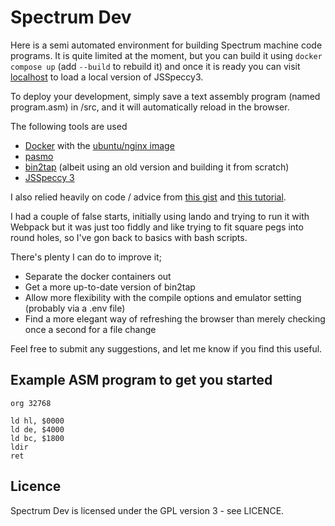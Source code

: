 # Spectrum Dev

Here is a semi automated environment for building Spectrum machine code programs. It is quite limited at the moment, but you can build it using ```docker compose up``` (add ```--build``` to rebuild it) and once it is ready you can visit [localhost](http://localhost) to load a local version of JSSpeccy3.

To deploy your development, simply save a text assembly program (named program.asm) in /src, and it will automatically reload in the browser.

The following tools are used

* [Docker](https://www.docker.com/) with the [ubuntu/nginx image](https://hub.docker.com/r/ubuntu/nginx)
* [pasmo](https://pasmo.speccy.org/)
* [bin2tap](http://zeroteam.sk/bin2tap.html) (albeit using an old version and building it from scratch)
* [JSSpeccy 3](https://github.com/gasman/jsspeccy3)

I also relied heavily on code / advice from [this gist](https://gist.github.com/wesort/fabf99b0d4c06093057ac7e3cdcd38fd) and [this tutorial](https://github.com/OniDaito/speccy).

I had a couple of false starts, initially using lando and trying to run it with Webpack but it was just too fiddly and like trying to fit square pegs into round holes, so I've gon back to basics with bash scripts.

There's plenty I can do to improve it;

* Separate the docker containers out
* Get a more up-to-date version of bin2tap
* Allow more flexibility with the compile options and emulator setting (probably via a .env file)
* Find a more elegant way of refreshing the browser than merely checking once a second for a file change

Feel free to submit any suggestions, and let me know if you find this useful. 

## Example ASM program to get you started

```
org 32768

ld hl, $0000
ld de, $4000
ld bc, $1800
ldir
ret
```

## Licence

Spectrum Dev is licensed under the GPL version 3 - see LICENCE.
